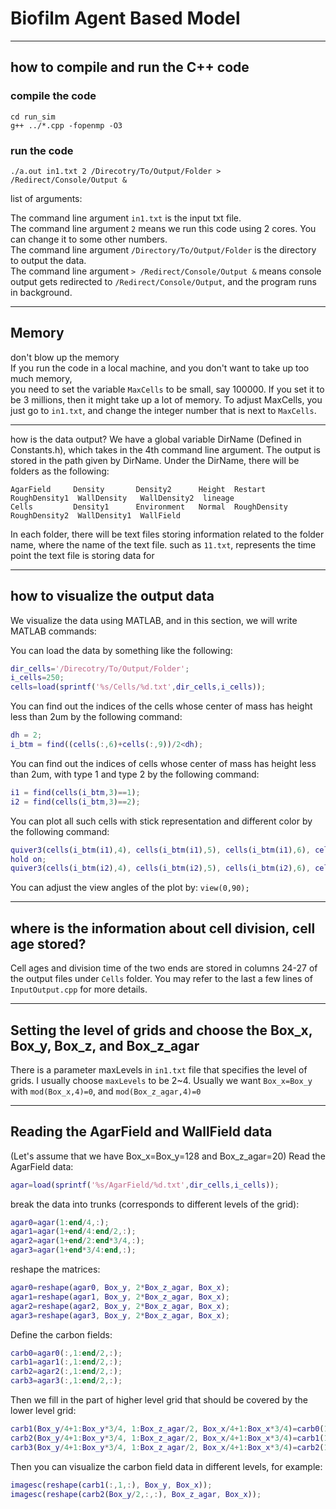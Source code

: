 # Biofilm Agent Based Model
---
## how to compile and run the C++ code
### compile the code
```
cd run_sim
g++ ../*.cpp -fopenmp -O3
```
### run the code
`./a.out in1.txt 2 /Direcotry/To/Output/Folder > /Redirect/Console/Output &`

list of arguments:

The command line argument `in1.txt` is the input txt file.\
The command line argument `2` means we run this code using 2 cores. You can change it to some other numbers.\
The command line argument `/Directory/To/Output/Folder` is the directory to output the data.\
The command line argument `> /Redirect/Console/Output &` means console output gets redirected
to `/Redirect/Console/Output`, and the program runs in background.

***
## Memory
don't blow up the memory\
If you run the code in a local machine, and you don't want to take up too much memory,\
you need to set the variable `MaxCells` to be small, say 100000. If you set it to be 3 millions, then it might take up a lot of memory.
To adjust MaxCells, you just go to `in1.txt`, and change the integer number that is next to `MaxCells`.

---

how is the data output?
We have a global variable DirName (Defined in Constants.h), which takes in the 4th command line argument. The output is stored in the path given by DirName.
Under the DirName, there will be folders as the following:
```
AgarField     Density       Density2      Height  Restart       RoughDensity1  WallDensity   WallDensity2  lineage
Cells         Density1      Environment   Normal  RoughDensity  RoughDensity2  WallDensity1  WallField
```
In each folder, there will be text files storing information related to the folder name, where the name of the text file. such as `11.txt`, represents the time point the text file is storing data for
***
## how to visualize the output data
We visualize the data using MATLAB, and in this section, we will write MATLAB commands:

You can load the data by something like the following:
```Matlab
dir_cells='/Direcotry/To/Output/Folder';
i_cells=250;
cells=load(sprintf('%s/Cells/%d.txt',dir_cells,i_cells));
```
You can find out the indices of the cells whose center of mass has height less than 2um by the following command:
```Matlab
dh = 2;
i_btm = find((cells(:,6)+cells(:,9))/2<dh);
```
You can find out the indices of cells whose center of mass has height less than 2um, with type 1 and type 2 by the following command:
```Matlab
i1 = find(cells(i_btm,3)==1);
i2 = find(cells(i_btm,3)==2);
```
You can plot all such cells with stick representation and different color by the following command:
```Matlab
quiver3(cells(i_btm(i1),4), cells(i_btm(i1),5), cells(i_btm(i1),6), cells(i_btm(i1),7)-cells(i_btm(i1),4), cells(i_btm(i1),8)-cells(i_btm(i1),5), cells(i_btm(i1),9)-cells(i_btm(i1),6), 'b', 'ShowArrowHead','off', 'Autoscale','off');
hold on;
quiver3(cells(i_btm(i2),4), cells(i_btm(i2),5), cells(i_btm(i2),6), cells(i_btm(i2),7)-cells(i_btm(i2),4), cells(i_btm(i2),8)-cells(i_btm(i2),5), cells(i_btm(i2),9)-cells(i_btm(i2),6), 'r', 'ShowArrowHead','off', 'Autoscale','off');
```
You can adjust the view angles of the plot by:
`view(0,90);`

***

## where is the information about cell division, cell age stored?
Cell ages and division time of the two ends are stored in columns 24-27 of the output files under `Cells` folder. You may refer to the last a few lines of `InputOutput.cpp` for more details.

***

## Setting the level of grids and choose the Box_x, Box_y, Box_z, and Box_z_agar
There is a parameter maxLevels in `in1.txt` file that specifies the level of grids. I usually choose `maxLevels` to be 2~4. Usually we want `Box_x=Box_y` with `mod(Box_x,4)=0`, and `mod(Box_z_agar,4)=0`

***

## Reading the AgarField and WallField data
(Let's assume that we have Box_x=Box_y=128 and Box_z_agar=20)
Read the AgarField data:
```Matlab
agar=load(sprintf('%s/AgarField/%d.txt',dir_cells,i_cells));
```
break the data into trunks (corresponds to different levels of the grid):
```Matlab
agar0=agar(1:end/4,:);
agar1=agar(1+end/4:end/2,:);
agar2=agar(1+end/2:end*3/4,:);
agar3=agar(1+end*3/4:end,:);
```
reshape the matrices:
```Matlab
agar0=reshape(agar0, Box_y, 2*Box_z_agar, Box_x);
agar1=reshape(agar1, Box_y, 2*Box_z_agar, Box_x);
agar2=reshape(agar2, Box_y, 2*Box_z_agar, Box_x);
agar3=reshape(agar3, Box_y, 2*Box_z_agar, Box_x);
```
Define the carbon fields:
```Matlab
carb0=agar0(:,1:end/2,:);
carb1=agar1(:,1:end/2,:);
carb2=agar2(:,1:end/2,:);
carb3=agar3(:,1:end/2,:);
```

Then we fill in the part of higher level grid that should be covered by the lower level grid:
```Matlab
carb1(Box_y/4+1:Box_y*3/4, 1:Box_z_agar/2, Box_x/4+1:Box_x*3/4)=carb0(1:2:Box_y, 2:2:Box_z_agar, 1:2:Box_x);
carb2(Box_y/4+1:Box_y*3/4, 1:Box_z_agar/2, Box_x/4+1:Box_x*3/4)=carb1(1:2:Box_y, 2:2:Box_z_agar, 1:2:Box_x);
carb3(Box_y/4+1:Box_y*3/4, 1:Box_z_agar/2, Box_x/4+1:Box_x*3/4)=carb2(1:2:Box_y, 2:2:Box_z_agar, 1:2:Box_x);
```
Then you can visualize the carbon field data in different levels, for example:
```Matlab
imagesc(reshape(carb1(:,1,:), Box_y, Box_x));
imagesc(reshape(carb2(Box_y/2,:,:), Box_z_agar, Box_x));
```
